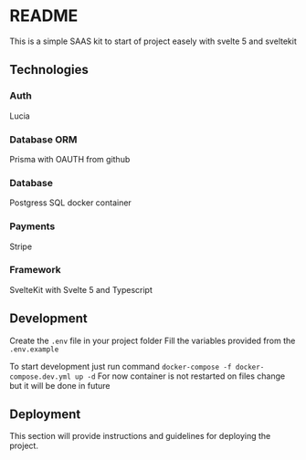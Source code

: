 # README
This is a simple SAAS kit to start of project easely with svelte 5 and sveltekit

## Technologies

### Auth
  Lucia

### Database ORM
  Prisma with OAUTH from github

### Database
  Postgress SQL docker container

### Payments
  Stripe

### Framework
  SvelteKit with Svelte 5 and Typescript

## Development

Create the `.env` file in your project folder
Fill the variables provided from the `.env.example`

To start development just run command `docker-compose -f docker-compose.dev.yml up -d`
For now container is not restarted on files change but it will be done in future

## Deployment

This section will provide instructions and guidelines for deploying the project.

